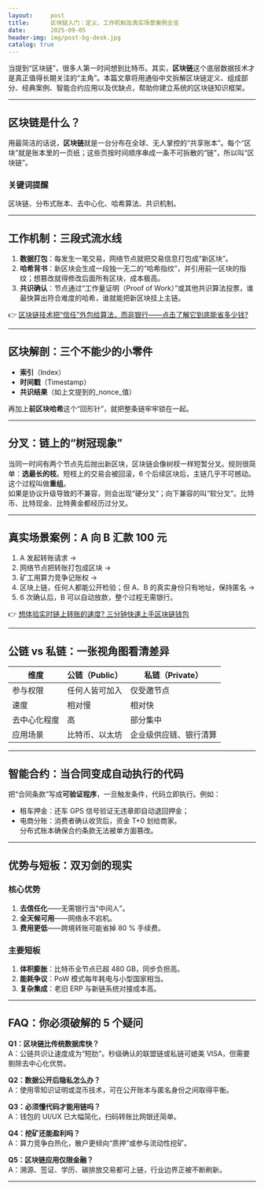 ```yaml
---
layout:     post
title:      区块链入门：定义、工作机制及真实场景案例全览
date:       2025-09-05
header-img: img/post-bg-desk.jpg
catalog: true
---
```


当提到“区块链”，很多人第一时间想到比特币。其实，**区块链**这个底层数据技术才是真正值得长期关注的“主角”。本篇文章将用通俗中文拆解区块链定义、组成部分、经典案例、智能合约应用以及优缺点，帮助你建立系统的区块链知识框架。

---

## 区块链是什么？

用最简洁的话说，**区块链**就是一台分布在全球、无人掌控的“共享账本”。每个“区块”就是账本里的一页纸；这些页按时间顺序串成一条不可拆散的“链”，所以叫“区块链”。

### 关键词提醒  
区块链、分布式账本、去中心化、哈希算法、共识机制。

---

## 工作机制：三段式流水线

1. **数据打包**：每发生一笔交易，网络节点就把交易信息打包成“新区块”。  
2. **哈希背书**：新区块会生成一段独一无二的“哈希指纹”，并引用前一区块的指纹；想篡改就得修改后面所有区块，成本极高。  
3. **共识确认**：节点通过“工作量证明（Proof of Work）”或其他共识算法投票，谁最快算出符合难度的哈希，谁就能把新区块挂上主链。

👉 [区块链技术把“信任”外包给算法，而非银行——点击了解它到底能省多少钱?](https://okxdog.com/)

---

## 区块解剖：三个不能少的小零件

- **索引**（Index）  
- **时间戳**（Timestamp）  
- **共识结果**（如上文提到的_nonce_值）

再加上**前区块哈希**这个“回形针”，就把整条链牢牢锁在一起。

---

## 分叉：链上的“树冠现象”

当同一时间有两个节点先后抛出新区块，区块链会像树杈一样短暂分叉。规则很简单：**选最长的枝**。短枝上的交易会被回滚，6 个后续区块后，主链几乎不可撼动。这个过程叫做**重组**。  
如果是协议升级导致的不兼容，则会出现“硬分叉”；向下兼容的叫“软分叉”。比特币、比特现金、比特黄金都经历过分叉。

---

## 真实场景案例：A 向 B 汇款 100 元

1. A 发起转账请求 →  
2. 网络节点把转账打包成区块 →  
3. 矿工用算力竞争记账权 →  
4. 区块上链，任何人都能公开检验；但 A、B 的真实身份只有地址，保持匿名 →  
5. 6 次确认后，B 可以自动放款，整个过程无需银行。

👉 [想体验实时链上转账的速度? 三分钟快速上手区块链钱包](https://okxdog.com/)

---

## 公链 vs 私链：一张视角图看清差异

| 维度         | 公链（Public）           | 私链（Private）          |
|--------------|--------------------------|--------------------------|
| 参与权限     | 任何人皆可加入           | 仅受邀节点               |
| 速度         | 相对慢                   | 相对快                   |
| 去中心化程度 | 高                       | 部分集中                 |
| 应用场景     | 比特币、以太坊           | 企业级供应链、银行清算   |

---

## 智能合约：当合同变成自动执行的代码

把“合同条款”写成**可验证程序**，一旦触发条件，代码立即执行。例如：
- 租车押金：还车 GPS 信号验证无违章即自动退回押金；  
- 电商分账：消费者确认收货后，资金 T+0 划给商家。  
分布式账本确保合约条款无法被单方面篡改。

---

## 优势与短板：双刃剑的现实

### 核心优势  
1. **去信任化**——无需银行当“中间人”。  
2. **全天候可用**——网络永不宕机。  
3. **费用更低**——跨境转账可能省掉 80 % 手续费。

### 主要短板  
1. **体积膨胀**：比特币全节点已超 480 GB，同步负担高。  
2. **能耗争议**：PoW 模式每年耗电与小型国家相当。  
3. **复杂集成**：老旧 ERP 与新链系统对接成本高。

---

## FAQ：你必须破解的 5 个疑问

**Q1：区块链比传统数据库快？**  
A：公链共识让速度成为“短肋”。秒级确认的联盟链或私链可媲美 VISA，但需要剔除去中心化优势。

**Q2：数据公开后隐私怎么办？**  
A：使用零知识证明或混币技术，可在公开账本与匿名身份之间取得平衡。

**Q3：必须懂代码才能用链吗？**  
A：钱包的 UI/UX 已大幅简化，扫码转账比网银还简单。

**Q4：挖矿还能盈利吗？**  
A：算力竞争白热化，散户更倾向“质押”或参与流动性挖矿。

**Q5：区块链应用仅限金融？**  
A：溯源、签证、学历、碳排放交易都可上链，行业边界正被不断刷新。

---